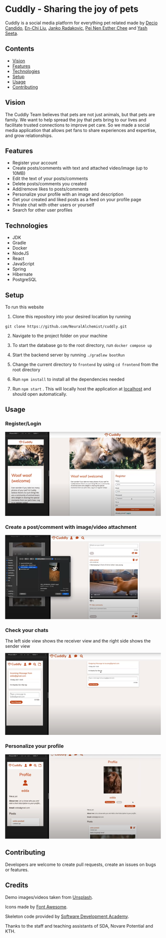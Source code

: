 # Cuddly - Sharing the joy of pets

Cuddly is a social media platform for everything pet related made by [Decio Candido](https://github.com/deciocandido), [En-Chi Liu](https://github.com/eeels22), [Janko Radakovic](https://github.com/janko101), [Pei Nen Esther Chee](https://github.com/estherchee) and [Yash Seeta](https://github.com/NeuralAlchemist).

## Contents

- [Vision](#vision)
- [Features](#features)
- [Technologies](#technologies)
- [Setup](#setup)
- [Usage](#usage)
- [Contributing](#contributing)

## Vision

The Cuddly Team believes that pets are not just animals, but that pets are family. We want to help spread the joy that pets bring to our lives and facilitate trusted connections to improve pet care. So we made a social media application that allows pet fans to share experiences and expertise, and grow relationships.

## Features

- Register your account 
- Create posts/comments with text and attached video/image (up to 10MB)
- Edit the text of your posts/comments
- Delete posts/comments you created
- Add/remove likes to posts/comments
- Personalize your profile with an image and description
- Get your created and liked posts as a feed on your profile page
- Private chat with other users or yourself
- Search for other user profiles

## Technologies

- JDK
- Gradle
- Docker
- NodeJS
- React
- JavaScript
- Spring
- Hibernate
- PostgreSQL

## Setup

To run this website

1.  Clone this repository into your desired location by running

   `git clone https://github.com/NeuralAlchemist/cuddly.git  `

2. Navigate to the project folder on your machine

3. To start the database go to the root directory, run `docker compose up`

4. Start the backend server by running `./gradlew bootRun`

5. Change the current directory to `frontend` by using `cd frontend` from the root directory

6. Run `npm install` to install all the dependencies needed

7. Run `npm start` . This will locally host the application at [localhost](localhost:3000) and should open automatically.

## Usage

### Register/Login 

![cuddly_register](\readme-media\cuddly_register.png)

### Create a post/comment with image/video attachment

![cuddly_video_selector](\readme-media\cuddly_video_selector.png)

### Check your chats

The left side view shows the receiver view and the right side shows the sender view 

![cuddly_chat_page](\readme-media\cuddly_chat_page.png)

### Personalize your profile

![cuddly_profile_page](\readme-media\cuddly_profile_page.png)

## Contributing

Developers are welcome to create pull requests, create an issues on bugs or features.

## Credits

Demo images/videos taken from [Unsplash](https://unsplash.com/).

Icons made by [Font Awesome](https://fontawesome.com/v4.7.0/icons/).

Skeleton code provided by [Software Development Academy](https://github.com/softwaredevacademy/be-mini-group-project).

Thanks to the staff and teaching assistants of SDA, Novare Potential and KTH.
